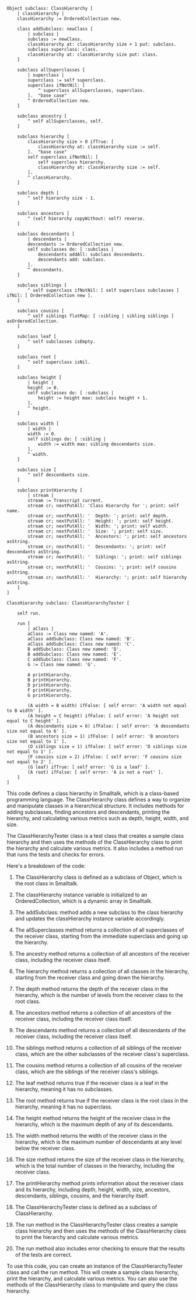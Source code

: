 ```smalltalk
Object subclass: ClassHierarchy [
    | classHierarchy |
    classHierarchy := OrderedCollection new.

    class addSubclass: newClass [
        | subclass |
        subclass := newClass.
        classHierarchy at: classHierarchy size + 1 put: subclass.
        subclass superclass: class.
        classHierarchy at: classHierarchy size put: class.
    ]

    subclass allSuperclasses [
        | superclass |
        superclass := self superclass.
        superclass ifNotNil: [
            ^ superclass allSuperclasses, superclass.
        ].  "base case"
        ^ OrderedCollection new.
    ]

    subclass ancestry [
        ^ self allSuperclasses, self.
    ]

    subclass hierarchy [
        classHierarchy size > 0 ifTrue: [
            classHierarchy at: classHierarchy size := self.
        ].  "base case"
        self superclass ifNotNil: [
            self superclass hierarchy.
            classHierarchy at: classHierarchy size := self.
        ].
        ^ classHierarchy.
    ]

    subclass depth [
        ^ self hierarchy size - 1.
    ]

    subclass ancestors [
        ^ (self hierarchy copyWithout: self) reverse.
    ]

    subclass descendants [
        | descendants |
        descendants := OrderedCollection new.
        self subclasses do: [ :subclass |
            descendants addAll: subclass descendants.
            descendants add: subclass.
        ].
        ^ descendants.
    ]

    subclass siblings [
        ^ self superclass ifNotNil: [ self superclass subclasses ] ifNil: [ OrderedCollection new ].
    ]

    subclass cousins [
        ^ self siblings flatMap: [ :sibling | sibling siblings ] asOrderedCollection.
    ]

    subclass leaf [
        ^ self subclasses isEmpty.
    ]

    subclass root [
        ^ self superclass isNil.
    ]

    subclass height [
        | height |
        height := 0.
        self subclasses do: [ :subclass |
            height := height max: subclass height + 1.
        ].
        ^ height.
    ]

    subclass width [
        | width |
        width := 0.
        self siblings do: [ :sibling |
            width := width max: sibling descendants size.
        ].
        ^ width.
    ]

    subclass size [
        ^ self descendants size.
    ]

    subclass printHierarchy [
        | stream |
        stream := Transcript current.
        stream cr; nextPutAll: 'Class Hierarchy for '; print: self name.
        stream cr; nextPutAll: '  Depth: '; print: self depth.
        stream cr; nextPutAll: '  Height: '; print: self height.
        stream cr; nextPutAll: '  Width: '; print: self width.
        stream cr; nextPutAll: '  Size: '; print: self size.
        stream cr; nextPutAll: '  Ancestors: '; print: self ancestors asString.
        stream cr; nextPutAll: '  Descendants: '; print: self descendants asString.
        stream cr; nextPutAll: '  Siblings: '; print: self siblings asString.
        stream cr; nextPutAll: '  Cousins: '; print: self cousins asString.
        stream cr; nextPutAll: '  Hierarchy: '; print: self hierarchy asString.
    ]
]

ClassHierarchy subclass: ClassHierarchyTester [

    self run.

    run [
        | aClass |
        aClass := Class new named: 'A'.
        aClass addSubclass: Class new named: 'B'.
        aClass addSubclass: Class new named: 'C'.
        B addSubclass: Class new named: 'D'.
        B addSubclass: Class new named: 'E'.
        C addSubclass: Class new named: 'F'.
        G := Class new named: 'G'.

        A printHierarchy.
        B printHierarchy.
        D printHierarchy.
        F printHierarchy.
        G printHierarchy.

        (A width = B width) ifFalse: [ self error: 'A width not equal to B width' ].
        (A height = C height) ifFalse: [ self error: 'A height not equal to C height' ].
        (A descendants size = 6) ifFalse: [ self error: 'A descendants size not equal to 6' ].
        (B ancestors size = 1) ifFalse: [ self error: 'B ancestors size not equal to 1' ].
        (D siblings size = 1) ifFalse: [ self error: 'D siblings size not equal to 1' ].
        (F cousins size = 2) ifFalse: [ self error: 'F cousins size not equal to 2' ].
        (G leaf) ifTrue: [ self error: 'G is a leaf' ].
        (A root) ifFalse: [ self error: 'A is not a root' ].
    ]
]
```

This code defines a class hierarchy in Smalltalk, which is a class-based programming language. The ClassHierarchy class defines a way to organize and manipulate classes in a hierarchical structure. It includes methods for adding subclasses, finding ancestors and descendants, printing the hierarchy, and calculating various metrics such as depth, height, width, and size.

The ClassHierarchyTester class is a test class that creates a sample class hierarchy and then uses the methods of the ClassHierarchy class to print the hierarchy and calculate various metrics. It also includes a method run that runs the tests and checks for errors.

Here's a breakdown of the code:

1. The ClassHierarchy class is defined as a subclass of Object, which is the root class in Smalltalk.

2. The classHierarchy instance variable is initialized to an OrderedCollection, which is a dynamic array in Smalltalk.

3. The addSubclass: method adds a new subclass to the class hierarchy and updates the classHierarchy instance variable accordingly.

4. The allSuperclasses method returns a collection of all superclasses of the receiver class, starting from the immediate superclass and going up the hierarchy.

5. The ancestry method returns a collection of all ancestors of the receiver class, including the receiver class itself.

6. The hierarchy method returns a collection of all classes in the hierarchy, starting from the receiver class and going down the hierarchy.

7. The depth method returns the depth of the receiver class in the hierarchy, which is the number of levels from the receiver class to the root class.

8. The ancestors method returns a collection of all ancestors of the receiver class, including the receiver class itself.

9. The descendants method returns a collection of all descendants of the receiver class, including the receiver class itself.

10. The siblings method returns a collection of all siblings of the receiver class, which are the other subclasses of the receiver class's superclass.

11. The cousins method returns a collection of all cousins of the receiver class, which are the siblings of the receiver class's siblings.

12. The leaf method returns true if the receiver class is a leaf in the hierarchy, meaning it has no subclasses.

13. The root method returns true if the receiver class is the root class in the hierarchy, meaning it has no superclass.

14. The height method returns the height of the receiver class in the hierarchy, which is the maximum depth of any of its descendants.

15. The width method returns the width of the receiver class in the hierarchy, which is the maximum number of descendants at any level below the receiver class.

16. The size method returns the size of the receiver class in the hierarchy, which is the total number of classes in the hierarchy, including the receiver class.

17. The printHierarchy method prints information about the receiver class and its hierarchy, including depth, height, width, size, ancestors, descendants, siblings, cousins, and the hierarchy itself.

18. The ClassHierarchyTester class is defined as a subclass of ClassHierarchy.

19. The run method in the ClassHierarchyTester class creates a sample class hierarchy and then uses the methods of the ClassHierarchy class to print the hierarchy and calculate various metrics.

20. The run method also includes error checking to ensure that the results of the tests are correct.

To use this code, you can create an instance of the ClassHierarchyTester class and call the run method. This will create a sample class hierarchy, print the hierarchy, and calculate various metrics. You can also use the methods of the ClassHierarchy class to manipulate and query the class hierarchy.